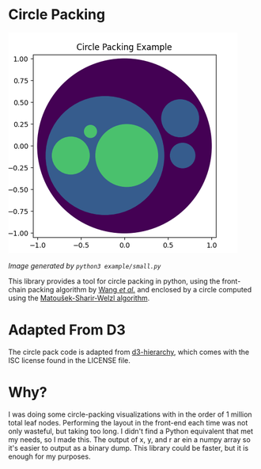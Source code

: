 # Circle Packing

![Example image](./example/example.png)

*Image generated by `python3 example/small.py`*

This library provides a tool for circle packing in python, using the front-chain packing algorithm by [Wang *et al.*](https://dl.acm.org/doi/10.1145/1124772.1124851) and enclosed by a circle computed using the [Matoušek-Sharir-Welzl algorithm](http://www.inf.ethz.ch/personal/emo/PublFiles/SubexLinProg_ALG16_96.pdf).

# Adapted From D3

The circle pack code is adapted from [d3-hierarchy](https://github.com/d3/d3-hierarchy), which comes with the ISC license found in the LICENSE file.

# Why?

I was doing some circle-packing visualizations with in the order of 1 million total leaf nodes. Performing the layout in the front-end each time was not only wasteful, but taking too long. I didn't find a Python equivalent that met my needs, so I made this. The output of x, y, and r ar ein a numpy array so it's easier to output as a binary dump. This library could be faster, but it is enough for my purposes.